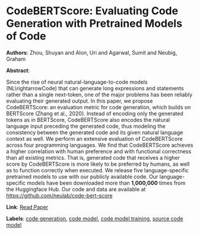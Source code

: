 # CodeBERTScore: Evaluating Code Generation with Pretrained Models of Code

**Authors**: Zhou, Shuyan and Alon, Uri and Agarwal, Sumit and Neubig, Graham

**Abstract**:

Since the rise of neural natural-language-to-code models (NL\rightarrowCode) that can generate long expressions and statements rather than a single next-token, one of the major problems has been reliably evaluating their generated output. In this paper, we propose CodeBERTScore: an evaluation metric for code generation, which builds on BERTScore (Zhang et al., 2020). Instead of encoding only the generated tokens as in BERTScore, CodeBERTScore also encodes the natural language input preceding the generated code, thus modeling the consistency between the generated code and its given natural language context as well. We perform an extensive evaluation of CodeBERTScore across four programming languages. We find that CodeBERTScore achieves a higher correlation with human preference and with functional correctness than all existing metrics. That is, generated code that receives a higher score by CodeBERTScore is more likely to be preferred by humans, as well as to function correctly when executed. We release five language-specific pretrained models to use with our publicly available code. Our language-specific models have been downloaded more than **1,000,000** times from the Huggingface Hub. Our code and data are available at https://github.com/neulab/code-bert-score

**Link**: [Read Paper](https://doi.org/10.18653/v1/2023.emnlp-main.859)

**Labels**: [code generation](../../labels/code_generation.md), [code model](../../labels/code_model.md), [code model training](../../labels/code_model_training.md), [source code model](../../labels/source_code_model.md)
